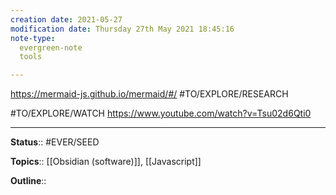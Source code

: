 ```yaml
---
creation date: 2021-05-27
modification date: Thursday 27th May 2021 18:45:16
note-type: 
  evergreen-note
  tools

---
```


https://mermaid-js.github.io/mermaid/#/
#TO/EXPLORE/RESEARCH 

#TO/EXPLORE/WATCH https://www.youtube.com/watch?v=Tsu02d6Qti0

---

**Status**:: #EVER/SEED 

**Topics**::  [[Obsidian (software)]], [[Javascript]]  
	
**Outline**::

